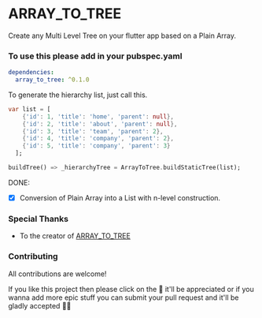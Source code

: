 # ARRAY_TO_TREE
Create any Multi Level Tree on your flutter app based on a Plain Array.

### To use this please add in your **pubspec.yaml**


```yaml
dependencies:
  array_to_tree: ^0.1.0
```

To generate the hierarchy list, just call this.


```dart
var list = [
    {'id': 1, 'title': 'home', 'parent': null},
    {'id': 2, 'title': 'about', 'parent': null},
    {'id': 3, 'title': 'team', 'parent': 2},
    {'id': 4, 'title': 'company', 'parent': 2},
    {'id': 5, 'title': 'company', 'parent': 3}
  ];

buildTree() => _hierarchyTree = ArrayToTree.buildStaticTree(list);
```



DONE:
- [x] Conversion of Plain Array into a List with n-level construction.


### Special Thanks

- To the creator of [ARRAY_TO_TREE](https://github.com/alferov/array-to-tree)

### Contributing

All contributions are welcome!

If you like this project then please click on the :star2: it'll be appreciated or if you wanna add more epic stuff you can submit your pull request and it'll be gladly accepted :ok_man:
